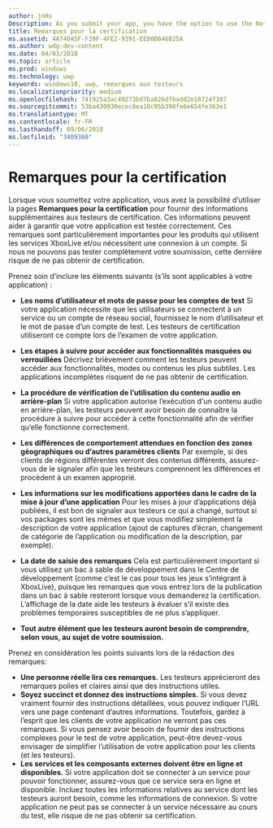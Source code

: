 ```yaml
---
author: jnHs
Description: As you submit your app, you have the option to use the Notes for certification page to provide additional info to the certification testers. This info can help ensure that your app is tested correctly.
title: Remarques pour la certification
ms.assetid: 4A740A5F-F39F-4FE2-9391-EE00DB46B25A
ms.author: wdg-dev-content
ms.date: 04/03/2018
ms.topic: article
ms.prod: windows
ms.technology: uwp
keywords: windows10, uwp, remarques aux testeurs
ms.localizationpriority: medium
ms.openlocfilehash: 741925a3ac49273bd7ba826dfbadd2e18724f307
ms.sourcegitcommit: 53ba430930ecec8ea10c95b390fe6e654fe363e1
ms.translationtype: MT
ms.contentlocale: fr-FR
ms.lasthandoff: 09/06/2018
ms.locfileid: "3409360"
---
```

# <a name="notes-for-certification"></a>Remarques pour la certification


Lorsque vous soumettez votre application, vous avez la possibilité d’utiliser la pages **Remarques pour la certification** pour fournir des informations supplémentaires aux testeurs de certification. Ces informations peuvent aider à garantir que votre application est testée correctement. Ces remarques sont particulièrement importantes pour les produits qui utilisent les services XboxLive et/ou nécessitent une connexion à un compte. Si nous ne pouvons pas tester complètement votre soumission, cette dernière risque de ne pas obtenir de certification.

Prenez soin d’inclure les éléments suivants (s’ils sont applicables à votre application) :

-   **Les noms d’utilisateur et mots de passe pour les comptes de test** Si votre application nécessite que les utilisateurs se connectent à un service ou un compte de réseau social, fournissez le nom d’utilisateur et le mot de passe d’un compte de test. Les testeurs de certification utiliseront ce compte lors de l’examen de votre application.

-   **Les étapes à suivre pour accéder aux fonctionnalités masquées ou verrouillées** Décrivez brièvement comment les testeurs peuvent accéder aux fonctionnalités, modes ou contenus les plus subtiles. Les applications incomplètes risquent de ne pas obtenir de certification.

-   **La procédure de vérification de l’utilisation du contenu audio en arrière-plan** Si votre application autorise l’exécution d'un contenu audio en arrière-plan, les testeurs peuvent avoir besoin de connaître la procédure à suivre pour accéder à cette fonctionnalité afin de vérifier qu’elle fonctionne correctement.

-  **Les différences de comportement attendues en fonction des zones géographiques ou d’autres paramètres clients** Par exemple, si des clients de régions différentes verront des contenus différents, assurez-vous de le signaler afin que les testeurs comprennent les différences et procèdent à un examen approprié.

-   **Les informations sur les modifications apportées dans le cadre de la mise à jour d’une application** Pour les mises à jour d’applications déjà publiées, il est bon de signaler aux testeurs ce qui a changé, surtout si vos packages sont les mêmes et que vous modifiez simplement la description de votre application (ajout de captures d’écran, changement de catégorie de l’application ou modification de la description, par exemple).

-   **La date de saisie des remarques** Cela est particulièrement important si vous utilisez un bac à sable de développement dans le Centre de développement (comme c’est le cas pour tous les jeux s’intégrant à XboxLive), puisque les remarques que vous entrez lors de la publication dans un bac à sable resteront lorsque vous demanderez la certification. L’affichage de la date aide les testeurs à évaluer s’il existe des problèmes temporaires susceptibles de ne plus s’appliquer.

-  **Tout autre élément que les testeurs auront besoin de comprendre, selon vous, au sujet de votre soumission.**

Prenez en considération les points suivants lors de la rédaction des remarques:

-   **Une personne réelle lira ces remarques.** Les testeurs apprécieront des remarques polies et claires ainsi que des instructions utiles.
-   **Soyez succinct et donnez des instructions simples.** Si vous devez vraiment fournir des instructions détaillées, vous pouvez indiquer l’URL vers une page contenant d’autres informations. Toutefois, gardez à l’esprit que les clients de votre application ne verront pas ces remarques. Si vous pensez avoir besoin de fournir des instructions complexes pour le test de votre application, peut-être devez-vous envisager de simplifier l’utilisation de votre application pour les clients (et les testeurs).
-   **Les services et les composants externes doivent être en ligne et disponibles.** Si votre application doit se connecter à un service pour pouvoir fonctionner, assurez-vous que ce service sera en ligne et disponible. Incluez toutes les informations relatives au service dont les testeurs auront besoin, comme les informations de connexion. Si votre application ne peut pas se connecter à un service nécessaire au cours du test, elle risque de ne pas obtenir sa certification.

 

 




